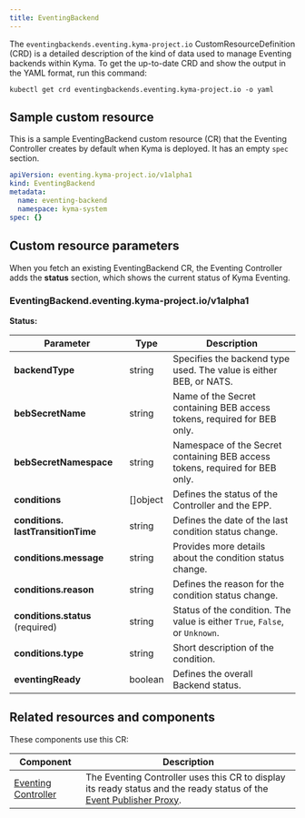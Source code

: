 ```yaml
---
title: EventingBackend
---
```


The `eventingbackends.eventing.kyma-project.io` CustomResourceDefinition (CRD) is a detailed description of the kind of data used to manage Eventing backends within Kyma. To get the up-to-date CRD and show the output in the YAML format, run this command:

```shell
kubectl get crd eventingbackends.eventing.kyma-project.io -o yaml
```

## Sample custom resource

This is a sample EventingBackend custom resource (CR) that the Eventing Controller creates by default when Kyma is deployed. It has an empty `spec` section.

```yaml
apiVersion: eventing.kyma-project.io/v1alpha1
kind: EventingBackend
metadata:
  name: eventing-backend
  namespace: kyma-system
spec: {}
```

## Custom resource parameters

When you fetch an existing EventingBackend CR, the Eventing Controller adds the **status** section, which shows the current status of Kyma Eventing. 

<!-- TABLE-START -->
### EventingBackend.eventing.kyma-project.io/v1alpha1

**Status:**

| Parameter | Type | Description |
| ---- | ----------- | ---- |
| **backendType**  | string | Specifies the backend type used. The value is either BEB, or NATS. |
| **bebSecretName**  | string | Name of the Secret containing BEB access tokens, required for BEB only. |
| **bebSecretNamespace**  | string | Namespace of the Secret containing BEB access tokens, required for BEB only. |
| **conditions**  | \[\]object | Defines the status of the Controller and the EPP. |
| **conditions.&#x200b;lastTransitionTime**  | string | Defines the date of the last condition status change. |
| **conditions.&#x200b;message**  | string | Provides more details about the condition status change. |
| **conditions.&#x200b;reason**  | string | Defines the reason for the condition status change. |
| **conditions.&#x200b;status** (required) | string | Status of the condition. The value is either `True`, `False`, or `Unknown`. |
| **conditions.&#x200b;type**  | string | Short description of the condition. |
| **eventingReady**  | boolean | Defines the overall Backend status. |

<!-- TABLE-END -->

## Related resources and components

These components use this CR:

| Component           | Description                                                                                                  |
| ------------------- | ------------------------------------------------------------------------------------------------------------ |
| [Eventing Controller](../00-architecture/evnt-01-architecture.md#eventing-controller) | The Eventing Controller uses this CR to display its ready status and the ready status of the [Event Publisher Proxy](../00-architecture/evnt-01-architecture.md#event-publisher-proxy). |

